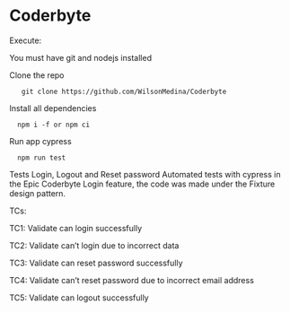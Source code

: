 # Coderbyte

Execute:

You must have git and nodejs installed

Clone the repo

 ```
    git clone https://github.com/WilsonMedina/Coderbyte
 ````
 
 Install all dependencies
  ```
    npm i -f or npm ci
 ````
 
 Run app cypress
  ```
    npm run test
 ````
Tests Login, Logout and Reset password Automated tests with cypress in the Epic Coderbyte Login feature, the code was made under the Fixture design pattern.

TCs:

TC1: Validate can login successfully

TC2: Validate can’t login due to incorrect data

TC3: Validate can reset password successfully

TC4: Validate can’t reset password due to incorrect email address

TC5: Validate can logout successfully
